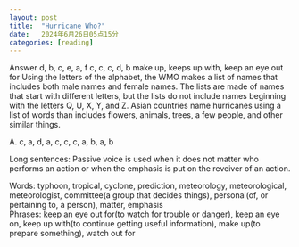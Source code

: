 ```yaml
---
layout: post
title:  "Hurricane Who?"
date:   2024年6月26日05点15分
categories: [reading]
---
```


Answer
d, b, c, e, a, f
c, c, c, d, b
make up, keeps up with, keep an eye out for
Using the letters of the alphabet, the WMO makes a list of names that includes both male names and female names.
The lists are made of names that start with different letters, but the lists do not include names beginning with the letters Q, U, X, Y, and Z.
Asian countries name hurricanes using a list of words than includes flowers, animals, trees, a few people, and other similar things.


A. c, a, d, a, c,  c, c, a, b, a, b


Long sentences: Passive voice is used when it does not matter who performs an action or when the emphasis is put on the reveiver of an action.  


Words: typhoon, tropical, cyclone, prediction, meteorology, meteorological, meteorologist, committee(a group that decides things), personal(of, or pertaining to, a person), matter, emphasis  
Phrases: keep an eye out for(to watch for trouble or danger), keep an eye on, keep up with(to continue getting useful information), make up(to prepare something), watch out for


